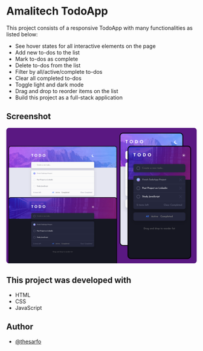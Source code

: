 # Amalitech TodoApp

This project consists of a responsive TodoApp with many functionalities as listed below:

- See hover states for all interactive elements on the page
- Add new to-dos to the list
- Mark to-dos as complete
- Delete to-dos from the list
- Filter by all/active/complete to-dos
- Clear all completed to-dos
- Toggle light and dark mode
- Drag and drop to reorder items on the list
- Build this project as a full-stack application

<!-- The project idea and design was proposed by Frontend Mentor and developed by me. -->

## Screenshot

![](./assets/design/TodoAppProjectCover.png)

## This project was developed with

- HTML
- CSS
- JavaScript
<!-- - [Sortable Library](https://sortablejs.github.io/Sortable/) -->

## Author

- [@thesarfo](https://github.com/thesarfo)

<!-- ## Links

[![linkedin](https://img.shields.io/badge/linkedin-0A66C2?style=for-the-badge&logo=linkedin&logoColor=white)](https://www.linkedin.com/in/jo%C3%A3o-vitor-miranda-8b445222b) -->
